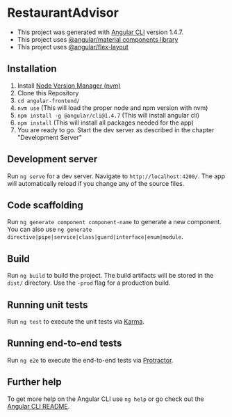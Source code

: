 # RestaurantAdvisor

- This project was generated with [Angular CLI](https://github.com/angular/angular-cli) version 1.4.7.
- This project uses [@angular/material components library](https://github.com/angular/material2)
- This project uses [@angular/flex-layout](https://github.com/angular/flex-layout)

## Installation

1. Install [Node Version Manager (nvm)](https://github.com/creationix/nvm)
2. Clone this Repository
3. `cd angular-frontend/`
4. `nvm use` (This will load the proper node and npm version with nvm)
5. `npm install -g @angular/cli@1.4.7` (This will install angular cli)
5. `npm install` (This will install all packages needed for the app)
6. You are ready to go. Start the dev server as described in the chapter "Development Server"

## Development server

Run `ng serve` for a dev server. Navigate to `http://localhost:4200/`. The app will automatically reload if you change any of the source files.

## Code scaffolding

Run `ng generate component component-name` to generate a new component. You can also use `ng generate directive|pipe|service|class|guard|interface|enum|module`.

## Build

Run `ng build` to build the project. The build artifacts will be stored in the `dist/` directory. Use the `-prod` flag for a production build.

## Running unit tests

Run `ng test` to execute the unit tests via [Karma](https://karma-runner.github.io).

## Running end-to-end tests

Run `ng e2e` to execute the end-to-end tests via [Protractor](http://www.protractortest.org/).

## Further help

To get more help on the Angular CLI use `ng help` or go check out the [Angular CLI README](https://github.com/angular/angular-cli/blob/master/README.md).
